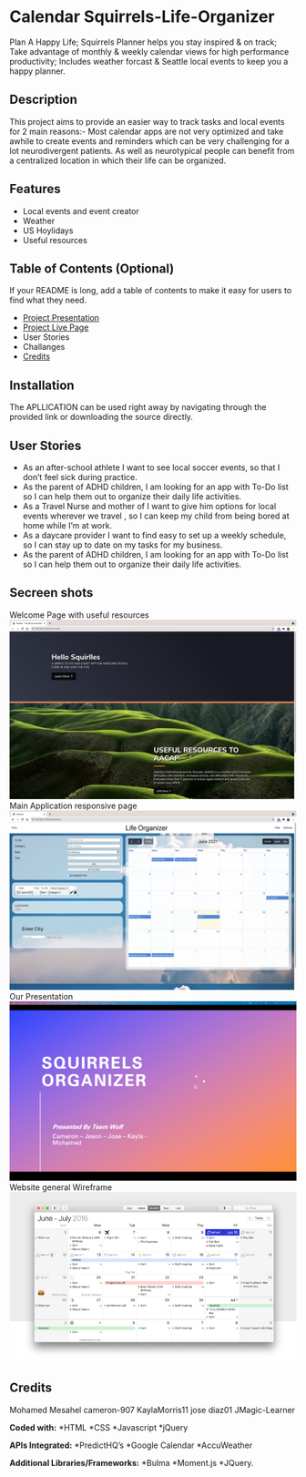 # Calendar Squirrels-Life-Organizer
Plan A Happy Life; Squirrels Planner helps you stay inspired & on track; Take advantage of monthly & weekly calendar views for high performance productivity; Includes weather forcast & Seattle local events to keep you a happy planner.

## Description
This project aims to provide an easier way to track tasks and local events for 2 main reasons:-
Most calendar apps are not very optimized and take awhile to create events and reminders which can be very challenging for a lot neurodivergent patients.
As well as neurotypical people can benefit from a centralized location in which their life can be organized.

## Features
- Local events and event creator
- Weather
- US Hoylidays
- Useful resources

## Table of Contents (Optional)
If your README is long, add a table of contents to make it easy for users to find what they need.
- [Project Presentation]()
- [Project Live Page]()
- User Stories
- Challanges
- [Credits](#credits)

## Installation
 The APLLICATION can be used right away by navigating through the provided link or downloading the source directly.

## User Stories
- As an after-school athlete I want  to see local soccer events, so that I don’t feel sick during practice.
- As the parent of  ADHD children, I am looking for an app  with To-Do list so I can help them out to organize their daily life activities.
- As a Travel Nurse and mother of I want to give him options for local events wherever we travel , so I can keep my child from being bored at home while I’m at work.
- As a daycare provider I want to find easy to set up a weekly schedule, so I can stay up to date on my tasks for my business.
- As the parent of  ADHD children, I am looking for an app  with To-Do list so I can help them out to organize their daily life activities.


## Secreen shots
Welcome Page with useful resources
![Welcome Page](Calendar-main/assets/images/Welcome.png)
Main Application responsive page
![Appllication Page](Calendar-main/assets/images/Main.png)
Our Presentation
![Presentation Page](Calendar-main/assets/images/Team.png)
Website general Wireframe
![Wireframe Page](Calendar-main/assets/images/Wireframe.png)

## Credits
Mohamed Mesahel
cameron-907
KaylaMorris11
jose diaz01
JMagic-Learner

**Coded with:**
   *HTML
   *CSS
   *Javascript
   *jQuery 

**APIs Integrated:**
   *PredictHQ’s
   *Google Calendar
   *AccuWeather

**Additional Libraries/Frameworks:**
   *Bulma
   *Moment.js
   *JQuery.
